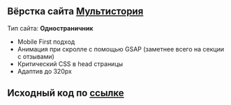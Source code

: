 ## Вёрстка сайта [Мультистория](https://www.figma.com/file/n1fYPC4U0YDyVcp2USdppe/landing?type=design&node-id=0-1&mode=design&t=3Re2SoaLi9pAA7zv-0)

Тип сайта: **Одностраничник**

- Mobile First подход
- Анимация при скролле с помощью GSAP (заметнее всего на секции с отзывами)
- Критический CSS в head страницы
- Адаптив до 320px

## Исходный код по [ссылке](https://github.com/Lokusok/multistoria-source)
